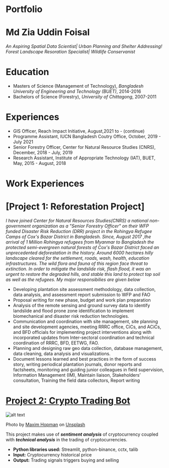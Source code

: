 # Portfolio
# Md Zia Uddin Foisal
*An Aspiring Spatial Data Scientist| Urban Planning and Shelter Addressing! Forest Landscape Resoration Specialist| Wildlife  Conservanist*

# Education
* Masters of Science (Management of Technology), *Bangladesh University of Engineering and Technology (BUET)*, 2014-2016
* Bachelors of Science (Forestry), *University of Chittagong*, 2007-2011
# Experiences
* GIS Officer, Reach Impact Initiative, August,2021 to - (continue)
* Programme Assistant, IUCN Bangladesh Coutry Office, October, 2019 - July 2021
* Senior Forestry Officer, Center for Natural Resource Studies (CNRS), December, 2018 - July, 2019
* Research Assistant, Institute of Appropriate Technology (IAT), BUET, May, 2015 - August, 2018
# Work Experiences

# [Project 1: Reforestation Project]
*I have joined Center for Natural Resources Studies(CNRS) a national non-government organization as a "Senior Forestry Officer" on their WFP funded Disaster Risk Reduction (DRR) project in the Rohingya Refugee Camps of Cox's Bazar District in Bangladesh. Since, August 2017 ,the arrival of 1 Million Rohingya refugees from Myanmar to Bangladesh the protected semi-evergreen natural forests of Cox's Bazar District faced an unprecedented deforestation in the history. Around 6000 hectares hilly landscape cleared for the settlement, roads, wash, health, education infrastructures. The wild flora and fauna of this region face threat to extinction. In order to mitigate the landslide risk, flash flood, it was an urgent to restore the degraded hills, and stable this land to protect top soil as well as the refugees. My major responsibilies are given below*
* Developing plantation site assessment methodology, data collection, data analysis, and assessment report submission to WFP and FAO
* Proposal writing for new phase, budget and work plan preparation
* Analysis of the remote sensing and ground survey data to identify landslide and flood prone zone identification to implement biomechanical and disaster risk reduction technologies.
* Communication and coordination with site management, site planning and site development agencies, meeting RRRC office, CiCs, and ACiCs, and BFD officials for implementing project interventions along with incorporated updates from Inter-sectoral coordination and technical coordination of RRRC, BFD, EETWG, FAO.
* Planning and designing raw geo data collection, database management, data cleaning, data analysis and visualizations.
* Document lessons learned and best practices in the form of success story, writing periodical plantation journals, donor reports and factsheets, monitoring and guiding junior colleagues in field supervision, Information Management (IM), Maintain liaison, Stakeholders’ consultation, Training the field data collectors, Report writing

# [Project 2: Crypto Trading Bot](http://youtube.com/dataprofessor)
![alt text](maxim-hopman-fiXLQXAhCfk-unsplash.jpg)

Photo by <a href="https://unsplash.com/@nampoh?utm_source=unsplash&utm_medium=referral&utm_content=creditCopyText">Maxim Hopman</a> on <a href="https://unsplash.com/s/photos/cryptocurrency-trading?utm_source=unsplash&utm_medium=referral&utm_content=creditCopyText">Unsplash</a>

This project makes use of ***sentiment analysis*** of cryptocurrency coupled with ***technical analysis*** in the trading of cryptocurrencies.
* **Python libraries used:** Streamlit, python-binance, cctx, talib
* **Input:** Cryptocurrency historical price
* **Output:** Trading signals triggers buying and selling
